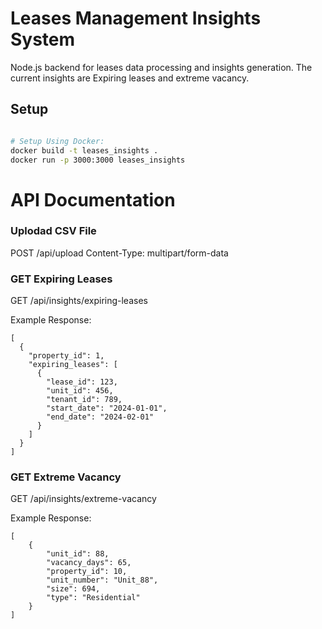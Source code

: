 # Leases Management Insights System

Node.js backend for leases data processing and insights generation.
The current insights are Expiring leases and extreme vacancy.

## Setup

```bash

# Setup Using Docker:
docker build -t leases_insights .
docker run -p 3000:3000 leases_insights
```

# API Documentation
### Uplodad CSV File
POST /api/upload
Content-Type: multipart/form-data

### GET Expiring Leases
GET /api/insights/expiring-leases

Example Response:
```
[
  {
    "property_id": 1,
    "expiring_leases": [
      {
        "lease_id": 123,
        "unit_id": 456,
        "tenant_id": 789,
        "start_date": "2024-01-01",
        "end_date": "2024-02-01"
      }
    ]
  }
]
```

### GET Extreme Vacancy
GET /api/insights/extreme-vacancy

Example Response:
```
[
    {
        "unit_id": 88,
        "vacancy_days": 65,
        "property_id": 10,
        "unit_number": "Unit_88",
        "size": 694,
        "type": "Residential"
    }
]
```



